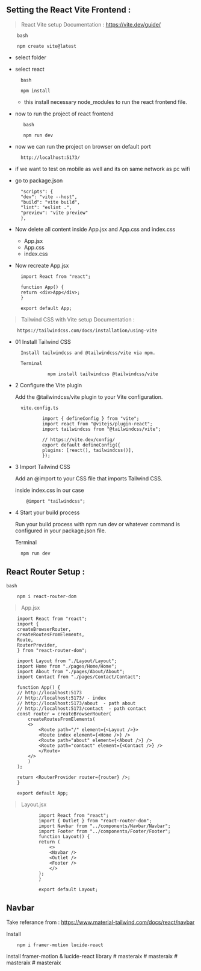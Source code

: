 ## Setting the React Vite Frontend :

> React Vite setup Documentation : https://vite.dev/guide/

        bash

        npm create vite@latest

- select folder
- select react

        bash

        npm install

  - this install necessary node_modules to run the react frontend file.

- now to run the project of react frontend

         bash

         npm run dev

- now we can run the project on browser on default port

        http://localhost:5173/

- if we want to test on mobile as well and its on same network as pc wifi

- go to package.json

        "scripts": {
        "dev": "vite --host",
        "build": "vite build",
        "lint": "eslint .",
        "preview": "vite preview"
        },

- Now delete all content inside App.jsx and App.css and index.css

  - App.jsx
  - App.css
  - index.css

- Now recreate App.jsx

        import React from "react";

        function App() {
        return <div>App</div>;
        }

        export default App;

> Tailwind CSS with Vite setup Documentation :

        https://tailwindcss.com/docs/installation/using-vite

- 01 Install Tailwind CSS

        Install tailwindcss and @tailwindcss/vite via npm.

        Terminal

                  npm install tailwindcss @tailwindcss/vite

- 2 Configure the Vite plugin

  Add the @tailwindcss/vite plugin to your Vite configuration.

        vite.config.ts

                import { defineConfig } from "vite";
                import react from "@vitejs/plugin-react";
                import tailwindcss from "@tailwindcss/vite";

                // https://vite.dev/config/
                export default defineConfig({
                plugins: [react(), tailwindcss()],
                });

- 3 Import Tailwind CSS

  Add an @import to your CSS file that imports Tailwind CSS.

  inside index.css in our case

          @import "tailwindcss";

- 4 Start your build process

  Run your build process with npm run dev or whatever command is configured in your package.json file.

  Terminal

        npm run dev

## React Router Setup :

    bash

        npm i react-router-dom

> App.jsx

        import React from "react";
        import {
        createBrowserRouter,
        createRoutesFromElements,
        Route,
        RouterProvider,
        } from "react-router-dom";

        import Layout from "./Layout/Layout";
        import Home from "./pages/Home/Home";
        import About from "./pages/About/About";
        import Contact from "./pages/Contact/Contact";

        function App() {
        // http://localhost:5173
        // http://localhost:5173/ - index
        // http://localhost:5173/about  - path about
        // http://localhost:5173/contact  - path contact
        const router = createBrowserRouter(
            createRoutesFromElements(
            <>
                <Route path="/" element={<Layout />}>
                <Route index element={<Home />} />
                <Route path="about" element={<About />} />
                <Route path="contact" element={<Contact />} />
                </Route>
            </>
            )
        );

        return <RouterProvider router={router} />;
        }

        export default App;

> Layout.jsx

                import React from "react";
                import { Outlet } from "react-router-dom";
                import Navbar from "../components/Navbar/Navbar";
                import Footer from "../components/Footer/Footer";
                function Layout() {
                return (
                    <>
                    <Navbar />
                    <Outlet />
                    <Footer />
                    </>
                );
                }

                export default Layout;

## Navbar

Take referance from : https://www.material-tailwind.com/docs/react/navbar

Install

        npm i framer-motion lucide-react

install framer-motion & lucide-react library
#   m a s t e r a i x  
 #   m a s t e r a i x  
 #   m a s t e r a i x  
 #   m a s t e r a i x  
 